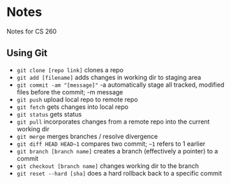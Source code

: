 # Notes
Notes for CS 260
## Using Git
- `git clone [repo link]` clones a repo
- `git add [filename]` adds changes in working dir to staging area
- `git commit -am "[message]"` -a automatically stage all tracked, modified files before the commit; -m message
- `git push` upload local repo to remote repo
- `git fetch` gets changes into local repo
- `git status` gets status
- `git pull` incorporates changes from a remote repo into the current working dir 
- `git merge` merges branches / resolve divergence
- `git diff HEAD HEAD~1` compares two commit; `~1` refers to 1 earlier
- `git branch [branch name]` creates a branch (effectively a pointer) to a commit
- `git checkout [branch name]` changes working dir to the branch
- `git reset --hard [sha]` does a hard rollback back to a specific commit